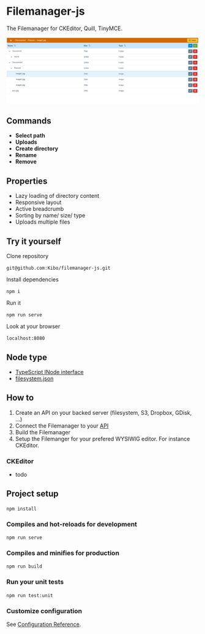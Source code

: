 # Filemanager-js

The Filemanager for CKEditor, Quill, TinyMCE.

![Filemanager](/public/screens/screen1.png)

## Commands

- **Select path**
- **Uploads**
- **Create directory**
- **Rename**
- **Remove**

## Properties

- Lazy loading of directory content
- Responsive layout
- Active breadcrumb
- Sorting by name/ size/ type
- Uploads multiple files

## Try it yourself

Clone repository

```
git@github.com:Kibo/filemanager-js.git
```

Install dependencies

```
npm i
```

Run it

```
npm run serve
```

Look at your browser

```
localhost:8080
```

## Node type

- [TypeScript INode interface](/src/types/index.ts)
- [filesystem.json](/src/data/filesystem.json)

## How to

1. Create an API on your backed server (filesystem, S3, Dropbox, GDisk, ...)
2. Connect the Filemanager to your [API](/src/api/api.ts)
3. Build the Filemanager
4. Setup the Filemanger for your prefered WYSIWIG editor. For instance CKEditor.

### CKEditor

- todo

## Project setup

```
npm install
```

### Compiles and hot-reloads for development

```
npm run serve
```

### Compiles and minifies for production

```
npm run build
```

### Run your unit tests

```
npm run test:unit
```

### Customize configuration

See [Configuration Reference](https://cli.vuejs.org/config/).
